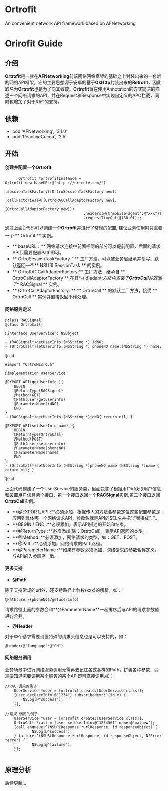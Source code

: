 # Ortrofit
An convenient network API framework based on AFNetworking

# Orirofit Guide

## 介绍
**Ortrofit**是一款在**AFNetworking**前端网络网络框架的基础之上封装出来的一套新的网络API框架。它的主要思想源于安卓的基于**OkHttp**封装出来的**Retrofit**，因此取名为**Ortrofit**也是为了向其致敬。**Ortrofit**旨在使用Annotation的方式简洁的描述一个网络请求的API，并在Request和Response中实现自定义的APO拦截，同时也增加了对于RAC的支持。
## 依赖 
* pod 'AFNetworking', '3.1.0' 
* pod 'ReactiveCocoa', '2.5'

## 开始

#### 创建并配置一个Ortrofit
```
      Ortrofit *ortrofitInstance = Ortrofit.new.baseURL(@"https://oriente.com/")
                                   .sessionTaskFactory([OrtroSessionTaskFactory new])
                                   .callFactories(@[[OrtroRACCallAdaptorFactory new],
                                                    [OrtroCallAdaptorFactory new]])
                                   .headers(@{@"mobile-agent":@"xxx"})
                                   .requestTimeOut(@(30.0f));
```
通过上面👆代码可以创建一个**Ortrofit**并进行了常规的配置, 建议业务使用时只需要一个 ** Ortrofit ** 实例。

* ** baseURL：** 网络请求连接中前面相同的部分可以提前配置，后面的请求API只需要配置Path即可。
* ** OrtroSessionTaskFactory：** 工厂方法，可以被业务层继承并复写，默认返回一个** NSURLSessionTask ** 的实例。
* ** OrtroRACCallAdaptorFactory:** 工厂方法，继承自 ** OrtroCallAdaptorFactory ** 在其*-(id)adapt:*方法内包装了**OrtroCall**并返回了** RACSignal ** 实例。
* ** OrtroCallAdaptorFactory: ** ** OrtroCall ** 的默认工厂方法，接受 ** OrtroCall ** 实例并直接返回不作处理。

#### 网络服务定义
```
@class RACSignal;
@class OrtroCall;

@interface UserService : NSObject

- (RACSignal*)getUserInfo:(NSString *) idNO;
- (OrtroCall*)setUserInfo:(NSString *) phoneNO name:(NSString *) name;

@end

#import "OrtroMicro.h"

@implementation UserService

@EXPORT_API(getUserInfo_){
    BEGIN
    @ReturnType(RACSignal)
    @Method(GET)
    @Path(user/getuserinfo)
    @ParameterName(idNO)
    END
}
- (RACSignal*)getUserInfo:(NSString *)idNO{ return nil; }

@EXPORT_API(setUserInfo_name_){
    BEGIN
    @ReturnType(OrtroCall)
    @Method(POST)
    @Path(user/setuserinfo)
    @ParameterName(phoneNO)
    @ParameterName(name)
    END
}
- (OrtroCall*)setUserInfo:(NSString *)phoneNO name:(NSString *)name { return nil; }

@end

```
上面代码创建了一个UserService的服务类，里面包含了根据用户id获取用户信息和设置用户信息两个接口，第一个接口返回一个**RACSignal**实例,第二个接口返回**OrtroCall**实例。

* **@EXPORT_API :**必须添加，根据传人的方法名参数定位这些配置参数是应用到具体哪一个网络请求API，参数名就是API的SEL名并把":"替换成"_"。
* **BEGIN / END :**必须添加，表示API描述的开始和结束。
* **@ReturnType :**必须添加(除：OrtroCall)，表示API返回的类型。
* **@Method :**必须添加，网络请求的类型，如：GET、POST。
* **@Path :**必须添加，网络请求的Path路径。
* **@ParameterName :**如果有参数必须添加，网络请求的参数名称定义，与API的入参顺序一致。

#### 更多支持
* **@Path**

除了支持常规的url外，还支持路径上参数{xxx}的解析，如：

```
@Path(user/{phoneNO}/getuserinfo)

```
请求路径上面的参数会和**@ParameterName**一起排序后与API的请求参数值进行合并。

* **@Header** 

对于单个请求需要设置特殊的请求头信息也是可以支持的，如：

```
@Header(@"language":@"CN")
```
#### 网络服务调用
业务场景中进行网络服务调用无需再去记住各式各样的Path，拼装各种参数，只需要知道需要调用某个服务的某个API即可直接调用,如：

```
//RAC 调用的例子
    UserService *user = [ortrofit create:[UserService class]];
    [user getUserInfo:@"1234"] subscribeNext:^(id x) {
        NSLog(@"success");
    }];

//常规 调用的例子
    UserService *user = [ortrofit create:[UserService class]];
    OrtroCall *call = [user setUserInfo:@"1234567" name:@"mathew"];
    [call enqueue:^(NSURLResponse *urlResponse, id responseObject) {
 			NSLog(@"success");
	} failure:^(NSURLResponse *urlResponse, id responseObject, NSError *error) {
			NSLog(@"failure");
	}];
	
```
## 原理分析
后续更新...
